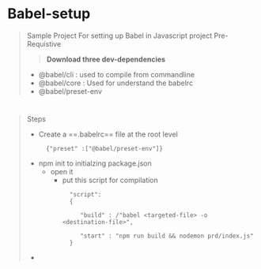 # Babel-setup
> Sample Project For setting up Babel in Javascript project
>Pre-Requistive
>
> >**Download three dev-dependencies**
>
> - @babel/cli
>   : used to compile from commandline
> - @babel/core
>   : Used for understand the babelrc
> - @babel/preset-env

#
>Steps  
> - Create a ==\.babelrc== file at the root level  
>   ``` 
>     {"preset" :["@babel/preset-env"]}
>   
>   ```
> - npm init to initialzing package.json
>   - open it
>      - put this script for compilation  
>        ```
>          "script":
>          {  
>            
>             "build" : /"babel <targeted-file> -o <destination-file>",  
>
>             "start" : "npm run build && nodemon prd/index.js"
>          }
>
>          ```
> - 
